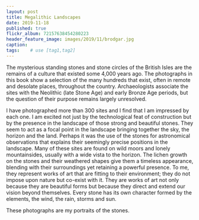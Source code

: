 ```yaml
---
layout: post
title: Megalithic Landscapes
date: 2019-11-18
published: true
flickr_album: 72157638454280223
header_feature_image: images/2019/11/brodgar.jpg
caption:
tags:    # use [tag1,tag2]
---
```


The mysterious standing stones and stone circles of the British Isles are the remains of a culture that existed some 4,000 years ago. The photographs in this book show a selection of the many hundreds that exist, often in remote and desolate places, throughout the country. Archaeologists associate the sites with the Neolithic (late Stone Age) and early Bronze Age periods, but the question of their purpose remains largely unresolved.

I have photographed more than 300 sites and I find that I am impressed by each one. I am excited not just by the technological feat of construction but by the presence in the landscape of those strong and beautiful stones. They seem to act as a focal point in the landscape bringing together the sky, the horizon and the land. Perhaps it was the use of the stones for astronomical observations that explains their seemingly precise positions in the landscape. Many of these sites are found on wild moors and lonely mountainsides, usually with a wide vista to the horizon. The lichen growth on the stones and their weathered shapes give them a timeless appearance, blending with their surroundings yet retaining a powerful presence. To me, they represent works of art that are fitting to their environment; they do not impose upon nature but co-exist with it. They are works of art not only because they are beautiful forms but because they direct and extend our vision beyond themselves. Every stone has its own character formed by the elements, the wind, the rain, storms and sun.

These photographs are my portraits of the stones.
